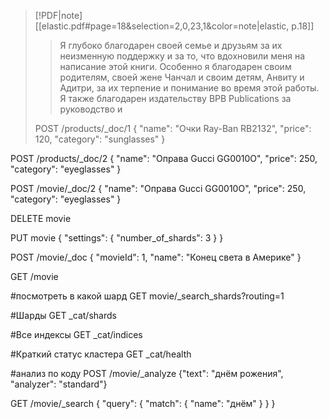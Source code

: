 > [!PDF|note] [[elastic.pdf#page=18&selection=2,0,23,1&color=note|elastic, p.18]]
> > Я глубоко благодарен своей семье и друзьям за их неизменную поддержку и за то, что вдохновили меня на написание этой книги. Особенно я благодарен своим родителям, своей жене Чанчал и своим детям, Анвиту и Адитри, за их терпение и понимание во время этой работы. Я также благодарен издательству BPB Publications за руководство и
> 
> POST /products/_doc/1
{
  "name": "Очки Ray-Ban RB2132",
  "price": 120,
  "category": "sunglasses"
}

POST /products/_doc/2
{
  "name": "Оправа Gucci GG0010O",
  "price": 250,
  "category": "eyeglasses"
}

POST /movie/_doc/2
{
  "name": "Оправа Gucci GG0010O",
  "price": 250,
  "category": "eyeglasses"
}

DELETE movie


PUT movie
{
  "settings": {
    "number_of_shards": 3
  }
}

POST /movie/_doc
{
  "movieId": 1,
  "name": "Конец света в Америке"
}

GET /movie

#посмотреть в какой шард 
GET movie/_search_shards?routing=1

#Шарды
GET _cat/shards

#Все индексы
GET _cat/indices

#Краткий статус кластера
GET _cat/health

#анализ по коду
POST /movie/_analyze
{"text": "днём рожения", "analyzer": "standard"}


GET /movie/_search
{
  "query": {
    "match": {
      "name": "днём"
    }
  }
}

